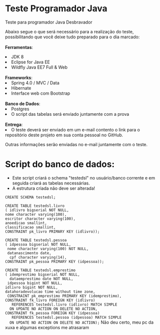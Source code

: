 # Teste Programador Java
Teste para programador Java Desbravador


Abaixo segue o que será necessário para a realização do teste, possibilitando que você deixe tudo preparado para o dia marcado:
<br/> <br/>
<b>Ferramentas</b>:
<li>JDK 8</li>
<li>Eclipse for Java EE</li> 
<li>Wildfly Java EE7 Full & Web</li> 
<br/>
<b>Frameworks</b>:
<li>Spring 4.0 / MVC / Data </li> 
<li>Hibernate </li> 
<li>Interface web com Bootstrap </li> 
<br/>
<b>Banco de Dados</b>:
<li>Postgres</li> 
<li>O script das tabelas será enviado juntamente com a prova</li> 
<br/>
<b>Entrega</b>:
 <li>O teste deverá ser enviado em um e-mail contento o link para o repositório deste projeto em sua conta pessoal no GitHub.</li>
 
Outras informações serão enviadas no e-mail juntamente com o teste.

# Script do banco de dados:

* Este script criará o schema "testedsl" no usuário/banco corrente e em seguida criará as tabelas necessárias.
* A estrutura criada não deve ser alterada!

`CREATE SCHEMA testedsl;`

`CREATE TABLE testedsl.livro `<br/>
`( idlivro bigserial NOT NULL,`<br/>
`nome character varying(100),`<br/>
`escritor character varying(100),`<br/>
`anoedicao smallint,`<br/>
`classificacao smallint,`<br/>
`CONSTRAINT pk_livro PRIMARY KEY (idlivro));`<br/>


`CREATE TABLE testedsl.pessoa`<br/>
`( idpessoa bigserial NOT NULL,`<br/>
 ` nome character varying(100) NOT NULL,`<br/>
 ` datanascimento date,`<br/>
`  cpf character varying(14),`<br/>
 ` CONSTRAINT pk_pessoa PRIMARY KEY (idpessoa));  `<br/>
  
`CREATE TABLE testedsl.emprestimo`<br/>
 `( idemprestimo bigserial NOT NULL,`<br/>
 `  dataemprestimo date NOT NULL,`<br/>
  ` idpessoa bigint NOT NULL,`<br/>
   `idlivro bigint NOT NULL,`<br/>
   `datahoradevolucao time without time zone,`<br/>
  ` CONSTRAINT pk_emprestimo PRIMARY KEY (idemprestimo),`<br/>
   `CONSTRAINT fk_livro FOREIGN KEY (idlivro)`<br/>
    `   REFERENCES testedsl.livro (idlivro) MATCH SIMPLE`<br/>
     `  ON UPDATE NO ACTION ON DELETE NO ACTION,`<br/>
   `CONSTRAINT fk_pessoa FOREIGN KEY (idpessoa)`<br/>
    `   REFERENCES testedsl.pessoa (idpessoa) MATCH SIMPLE`<br/>
     `  ON UPDATE NO ACTION ON DELETE NO ACTION);`
Não deu certo, meu pc da xuxa e algumas exceptions me atrasaram
